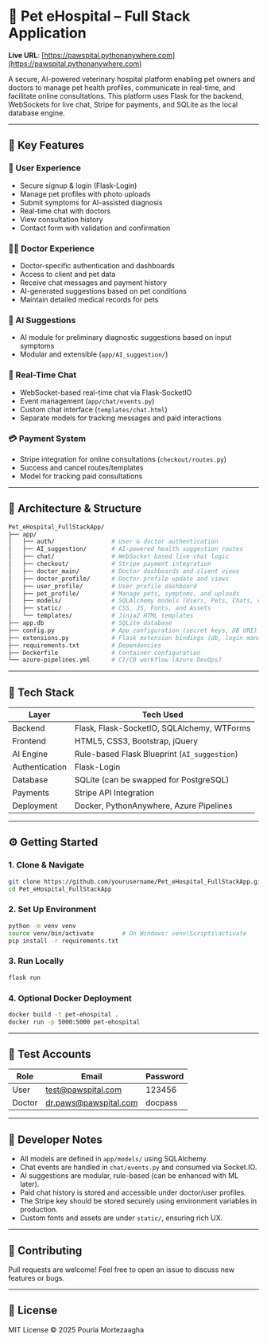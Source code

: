 # 🏥 Pet eHospital – Full Stack Application

**Live URL**: [https://pawspital.pythonanywhere.com](https://pawspital.pythonanywhere.com)

A secure, AI-powered veterinary hospital platform enabling pet owners and doctors to manage pet health profiles, communicate in real-time, and facilitate online consultations. This platform uses Flask for the backend, WebSockets for live chat, Stripe for payments, and SQLite as the local database engine.

---

## 🔑 Key Features

### 👤 User Experience
- Secure signup & login (Flask-Login)
- Manage pet profiles with photo uploads
- Submit symptoms for AI-assisted diagnosis
- Real-time chat with doctors
- View consultation history
- Contact form with validation and confirmation

### 👨‍⚕️ Doctor Experience
- Doctor-specific authentication and dashboards
- Access to client and pet data
- Receive chat messages and payment history
- AI-generated suggestions based on pet conditions
- Maintain detailed medical records for pets

### 🤖 AI Suggestions
- AI module for preliminary diagnostic suggestions based on input symptoms
- Modular and extensible (`app/AI_suggestion/`)

### 💬 Real-Time Chat
- WebSocket-based real-time chat via Flask-SocketIO
- Event management (`app/chat/events.py`)
- Custom chat interface (`templates/chat.html`)
- Separate models for tracking messages and paid interactions

### 💳 Payment System
- Stripe integration for online consultations (`checkout/routes.py`)
- Success and cancel routes/templates
- Model for tracking paid consultations

---

## 🧱 Architecture & Structure

```bash
Pet_eHospital_FullStackApp/
├── app/
│   ├── auth/                # User & doctor authentication
│   ├── AI_suggestion/       # AI-powered health suggestion routes
│   ├── chat/                # WebSocket-based live chat logic
│   ├── checkout/            # Stripe payment integration
│   ├── doctor_main/         # Doctor dashboards and client views
│   ├── doctor_profile/      # Doctor profile update and views
│   ├── user_profile/        # User profile dashboard
│   ├── pet_profile/         # Manage pets, symptoms, and uploads
│   ├── models/              # SQLAlchemy models (Users, Pets, Chats, etc.)
│   ├── static/              # CSS, JS, Fonts, and Assets
│   └── templates/           # Jinja2 HTML templates
├── app.db                   # SQLite database
├── config.py                # App configuration (secret keys, DB URI)
├── extensions.py            # Flask extension bindings (db, login manager)
├── requirements.txt         # Dependencies
├── Dockerfile               # Container configuration
└── azure-pipelines.yml      # CI/CD workflow (Azure DevOps)
```

---

## 🧠 Tech Stack

| Layer         | Tech Used                                          |
|---------------|----------------------------------------------------|
| Backend       | Flask, Flask-SocketIO, SQLAlchemy, WTForms         |
| Frontend      | HTML5, CSS3, Bootstrap, jQuery                     |
| AI Engine     | Rule-based Flask Blueprint (`AI_suggestion`)       |
| Authentication| Flask-Login                                        |
| Database      | SQLite (can be swapped for PostgreSQL)             |
| Payments      | Stripe API Integration                             |
| Deployment    | Docker, PythonAnywhere, Azure Pipelines            |

---

## ⚙️ Getting Started

### 1. Clone & Navigate
```bash
git clone https://github.com/yourusername/Pet_eHospital_FullStackApp.git
cd Pet_eHospital_FullStackApp
```

### 2. Set Up Environment
```bash
python -m venv venv
source venv/bin/activate        # On Windows: venv\Scripts\activate
pip install -r requirements.txt
```

### 3. Run Locally
```bash
flask run
```

### 4. Optional Docker Deployment
```bash
docker build -t pet-ehospital .
docker run -p 5000:5000 pet-ehospital
```

---

## 🧪 Test Accounts

| Role   | Email                    | Password   |
|--------|--------------------------|------------|
| User   | test@pawspital.com       | 123456     |
| Doctor | dr.paws@pawspital.com    | docpass    |

---

## 📌 Developer Notes

- All models are defined in `app/models/` using SQLAlchemy.
- Chat events are handled in `chat/events.py` and consumed via Socket.IO.
- AI suggestions are modular, rule-based (can be enhanced with ML later).
- Paid chat history is stored and accessible under doctor/user profiles.
- The Stripe key should be stored securely using environment variables in production.
- Custom fonts and assets are under `static/`, ensuring rich UX.

---

## 🤝 Contributing

Pull requests are welcome! Feel free to open an issue to discuss new features or bugs.

---

## 📄 License

MIT License © 2025 Pouria Mortezaagha
